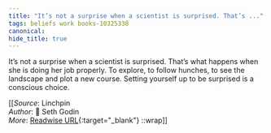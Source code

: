 ```yaml
---
title: "It’s not a surprise when a scientist is surprised. That’s ..."
tags: beliefs work books-10325338
canonical: 
hide_title: true
---
```


It’s not a surprise when a scientist is surprised. That’s what happens when she is doing her job properly. To explore, to follow hunches, to see the landscape and plot a new course. Setting yourself up to be surprised is a conscious choice.


[[_Source_: Linchpin<br>
_Author_: 📕 Seth Godin<br>
_More_: [Readwise URL](https://readwise.io/open/210672372){:target="_blank"}
::wrap]]